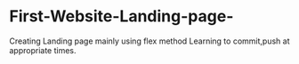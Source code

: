 # First-Website-Landing-page-

Creating Landing page mainly using flex method
Learning to commit,push at appropriate times.
